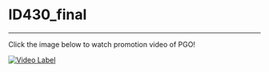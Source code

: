 # ID430_final
---

Click the image below to watch promotion video of PGO!

[![Video Label](http://img.youtube.com/vi/ibk_aHwDbeE/0.jpg)](https://youtu.be/ibk_aHwDbeE?t=0s)
